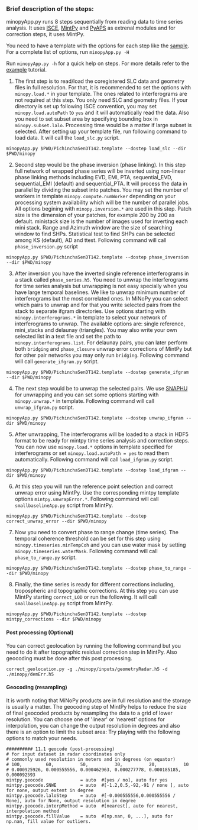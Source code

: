 ### Brief description of the steps: ###

minopyApp.py runs 8 steps sequentially from reading data to time series analysis. It uses [ISCE](https://github.com/isce-framework/isce2), [MintPy](https://github.com/insarlab/MintPy) and [PyAPS](https://github.com/AngeliqueBenoit/pyaps3) as extrenal modules and for correction steps, it uses MintPy.

You need to have a template with the options for each step like the [sample](https://github.com/geodesymiami/MiNoPy/blob/main/sample_input/PichinchaSenDT142.template). For a complete list of options, run `minopyApp.py -H`

Run `minopyApp.py -h` for a quick help on steps.
For more details refer to the [example](https://nbviewer.jupyter.org/github/geodesymiami/MiNoPy/blob/main/tutorial/minopyApp.ipynb) tutorial.

1. The first step is to read/load the coregistered SLC data and geometry files in full resolution. For that, 
it is recommended to set the options with `minopy.load.*` in your template. The ones related to interferograms 
are not required at this step. You only need SLC and geometry files. If your directory is set up following ISCE 
convention, you may set `minopy.load.autoPath` to `yes` and it will automatically read the data. 
Also you need to set subset area by specifying bounding box in `minopy.subset.lalo`. 
Processing time would be a matter if large subset is selected. 
After setting up your template file, run following command to load data. It will call the `load_slc.py` script. 
```
minopyApp.py $PWD/PichinchaSenDT142.template --dostep load_slc --dir $PWD/minopy
```

2. Second step would be the phase inversion (phase linking). 
In this step full network of wrapped phase series will be inverted using non-linear 
phase linking methods including EVD, EMI, PTA, sequential_EVD, sequential_EMI (default) and 
sequential_PTA. It will process the data in parallel by dividing the subset into patches. 
You may set the number of workers in template `minopy.compute.numWorker` depending on 
your processing system availability which will be the number of parallel jobs. 
All options begining with `minopy.inversion.*` are used in this step. Patch size is the dimension
of your patches, for example 200 by 200 as default. ministack size is the number of images used for inverting 
each mini stack. Range and Azimuth window are the size of searching window to find SHPs. 
Statistical test to find SHPs can be selected among KS (default), AD and ttest. Following command will call `phase_inversion.py` script

```
minopyApp.py $PWD/PichinchaSenDT142.template --dostep phase_inversion --dir $PWD/minopy
```

3. After inversion you have the inverted single reference interferograms in a stack called `phase_series.h5`. You need to unwrap the interferograms for time series analysis but unwrapping is not easy specially when you have large temporal baselines. We like to unwrap minimum number of interferograms but the most correlated ones. In MiNoPy you can select which pairs to unwrap and for that you write selected pairs from the stack to separate ifgram directories. Use options starting with `minopy.interferograms.*` in template to select your network of interferograms to unwrap. The available options are: single reference, mini_stacks and delaunay (triangles). You may also write your own selected list in a text file and set the path to `minopy.interferograms.list`. For delaunay pairs, you can later perform both `bridging` and `phase_closure` unwrap error corrections of MintPy but for other pair networks you may only run `bridging`. Following command will call `generate_ifgram.py` script.

```
minopyApp.py $PWD/PichinchaSenDT142.template --dostep generate_ifgram --dir $PWD/minopy
```

4. The next step would be to unwrap the selected pairs. We use [SNAPHU](https://web.stanford.edu/group/radar/softwareandlinks/sw/snaphu/) for unwrapping and you can set some options starting with `minopy.unwrap.*` in template. Following command will call `unwrap_ifgram.py` script.

```
minopyApp.py $PWD/PichinchaSenDT142.template --dostep unwrap_ifgram --dir $PWD/minopy
```

5. After unwrapping, The interferograms will be loaded to a stack in HDF5 format to be ready for mintpy time series analysis and correction steps.
You can now use `minopy.load.*` options in template specified for interferograms or set `minopy.load.autoPath = yes` to read them automatically. Following command will call `load_ifgram.py` script.

```
minopyApp.py $PWD/PichinchaSenDT142.template --dostep load_ifgram --dir $PWD/minopy
```

6. At this step you will run the reference point selection and correct unwrap error using MintPy. Use the corresponding mintpy template options `mintpy.unwrapError.*`. Following command will call `smallbaselineApp.py` script from MintPy.

```
minopyApp.py $PWD/PichinchaSenDT142.template --dostep correct_unwrap_error --dir $PWD/minopy
```

7. Now you need to convert phase to range change (time series). The temporal coherence threshold can be set for this step using `minopy.timeseries.minTempCoh` and you can use water mask by setting `minopy.timeseries.waterMask`. Following command will call `phase_to_range.py` script.

```
minopyApp.py $PWD/PichinchaSenDT142.template --dostep phase_to_range --dir $PWD/minopy
```

8. Finally, the time series is ready for different corrections including, tropospheric and topographic corrections. At this step you can use MintPy starting `correct_LOD` or run the following. It will call `smallbaselineApp.py` script from MintPy.


```
minopyApp.py $PWD/PichinchaSenDT142.template --dostep mintpy_corrections --dir $PWD/minopy
```


#### Post processing (Optional) ####
You can correct geolocation by running the following command but you need to do it after topographic residual correction step in MintPy. Also geocoding must be done after this post processing.

```
correct_geolocation.py -g ./minopy/inputs/geometryRadar.h5 -d ./minopy/demErr.h5
```

#### Geocoding (resampling) ####
It is worth noting that MiNoPy products are in full resolution and the storage is usually a matter. 
The geocoding step of MintPy helps to reduce the size of final geocoded products by resampling the 
data to a grid of lower resolution. You can choose one of 'linear' or 'nearest' options for interpolation, 
you can change the output resolution in degrees and also there is an option to limit the subset area: 
Try playing with the following options to match your needs.

```
########## 11.1 geocode (post-processing)
# for input dataset in radar coordinates only
# commonly used resolution in meters and in degrees (on equator)
# 100,         60,          50,          30,          20,          10
# 0.000925926, 0.000555556, 0.000462963, 0.000277778, 0.000185185, 0.000092593
mintpy.geocode              = auto  #[yes / no], auto for yes
mintpy.geocode.SNWE         = auto  #[-1.2,0.5,-92,-91 / none ], auto for none, output extent in degree
mintpy.geocode.laloStep     = auto  #[-0.000555556,0.000555556 / None], auto for None, output resolution in degree
mintpy.geocode.interpMethod = auto  #[nearest], auto for nearest, interpolation method
mintpy.geocode.fillValue    = auto  #[np.nan, 0, ...], auto for np.nan, fill value for outliers.
```

